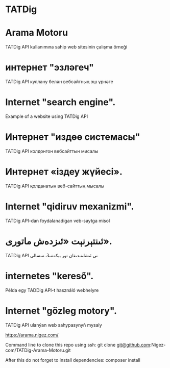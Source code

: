 # TATDig

# Arama Motoru
TATDig API kullanımına sahip web sitesinin çalışma örneği

# интернет "эзләгеч"
TATDig API куллану белән вебсайтның эш үрнәге

# Internet "search engine".
Example of a website using TATDig API

# Интернет "издөө системасы"
TATDig API колдонгон вебсайттын мисалы

# Интернет «іздеу жүйесі».
TATDig API қолданатын веб-сайттың мысалы

# Internet "qidiruv mexanizmi".
TATDig API-dan foydalanadigan veb-saytga misol

# ئىنتېرنېت «ئىزدەش ماتورى».
TATDig API نى ئىشلىتىدىغان تور بېكەتنىڭ مىسالى

# internetes "kereső".
Példa egy TADDig API-t használó webhelyre

# Internet "gözleg motory".
TATDig API ulanýan web sahypasynyň mysaly

https://arama.nigez.com/

Command line to clone this repo using ssh:
git clone git@github.com:Nigez-com/TATDig-Arama-Motoru.git

After this do not forget to install dependencies:
composer install